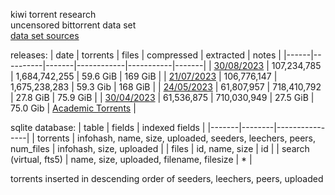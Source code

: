 kiwi torrent research  
uncensored bittorrent data set  
[data set sources](https://github.com/Kiwi-Torrent-Research/Kiwi-Torrent-Research/tree/main/sources)

releases:
| date | torrents | files | compressed | extracted | notes |
|------|----------|-------|------------|-----------|-------|
| [30/08/2023](https://github.com/Kiwi-Torrent-Research/Kiwi-Torrent-Research/raw/main/Kiwi_Torrent_Research_sqlite_30_08_2023.torrent) | 107,234,785 | 1,684,742,255 | 59.6 GiB | 169 GiB | 
| [21/07/2023](https://github.com/Kiwi-Torrent-Research/Kiwi-Torrent-Research/raw/main/Kiwi_Torrent_Research_sqlite_21_07_2023.torrent) | 106,776,147 | 1,675,238,283 | 59.3 Gib | 168 GiB |
| [24/05/2023](https://github.com/Kiwi-Torrent-Research/Kiwi-Torrent-Research/raw/main/Kiwi_Torrent_Research_sqlite_24_05_2023.torrent) | 61,807,957 | 718,410,792 | 27.8 GiB | 75.9 GiB |
| [30/04/2023](https://github.com/Kiwi-Torrent-Research/Kiwi-Torrent-Research/raw/main/Kiwi_Torrent_Research_sqlite_30_04_2023.torrent) | 61,536,875 | 710,030,949 | 27.5 GiB | 75.0 Gib | [Academic Torrents](https://academictorrents.com/details/a7b9f1b1ffd2d7bbf6b11960a0c7bbf3a754e8a6) |

sqlite database:
| table | fields | indexed fields |
|-------|--------|----------------|
| torrents | infohash, name, size, uploaded, seeders, leechers, peers, num_files | infohash, size, uploaded |
| files | id, name, size | id |
| search (virtual, fts5) | name, size, uploaded, filename, filesize | * |

torrents inserted in descending order of seeders, leechers, peers, uploaded
